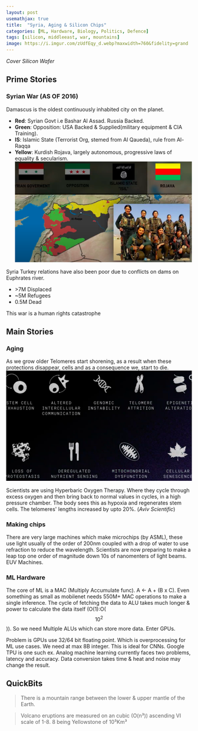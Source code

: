 ```yaml
---
layout: post
usemathjax: true
title:  "Syria, Aging & Silicon Chips"
categories: [ML, Hardware, Biology, Politics, Defence]
tags: [silicon, middleeast, war, mountains]
image: https://i.imgur.com/zUdfEqy_d.webp?maxwidth=760&fidelity=grand
---
```


*Cover Silicon Wafer*

## Prime Stories

### Syrian War (AS OF 2016)
Damascus is the oldest continuously inhabited city on the planet.
- **Red**: Syrian Govt i.e Bashar Al Assad. Russia Backed.
- **Green**: Opposition: USA Backed & Supplied(military equipment & CIA Training).
- **IS**: Islamic State (Terrorist Org, stemed from Al Qaueda), rule from Al-Raqqa
- **Yellow**: Kurdish Rojava, largely autonomous, progressive laws of equality & secularism.
![Syria Split](/assets/images/posts/2021/Mar/P2/TIL00902.png)

Syria Turkey relations have also been poor due to conflicts on dams on Euphrates river.

- \>7M Displaced
- ~5M Refugees
- 0.5M Dead

This war is a human rights catastrophe


## Main Stories

### Aging
As we grow older Telomeres start shorening, as a result when these protections disappear, cells and as a consequence we, start to die.
![Aging Signs](/assets/images/posts/2021/Mar/P2/TIL00901.png)

Scientists are using Hyperbaric Oxygen Therapy. Where they cycle through excess oxygen and then bring back to normal values in cycles, in a high pressure chamber. The body sees this as hypoxia and regenerates stem cells. The telomeres' lengths increased by upto 20%. (*Aviv Scientific*)

### Making chips
There are very large machines which make microchips (by ASML), these use light usually of the order of 200nm coupled with a drop of water to use refraction to reduce the wavelength. Scientists are now preparing to make a leap top one order of magnitude down 10s of nanomenters of light beams. EUV Machines.

### ML Hardware
The core of ML is a MAC (Multiply Accumulate func). A &larr; A + (B x C). Even something as small as mobilenet needs 550M+ MAC operations to make a single inference. The cycle of fetching the data to ALU takes much longer & power to calculate the data itself (O(1):O($$10^2$$)). So we need Multiple ALUs which can store more data. Enter GPUs.

Problem is GPUs use 32/64 bit floating point. Which is overprocessing for ML use cases. We need at max 8B integer. This is ideal for CNNs. Google TPU is one such ex. Analog machine learning currently faces two problems, latency and accuracy. Data conversion takes time & heat and noise may change the result.


## QuickBits
> There is a mountain range between the lower & upper mantle of the Earth.

> Volcano eruptions are measured on an cubic (O(n³)) ascending VI scale of 1-8. 8 being Yellowstone of 10³Km³